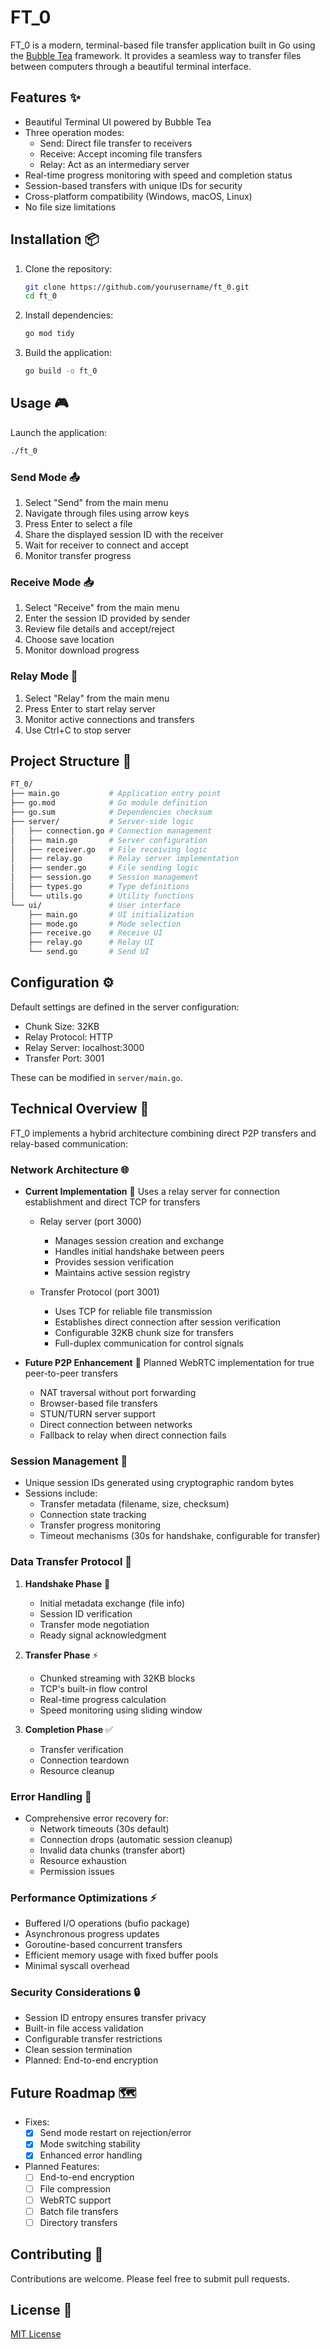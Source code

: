 # FT_0

FT_0 is a modern, terminal-based file transfer application built in Go using the [Bubble Tea](https://github.com/charmbracelet/bubbletea) framework. It provides a seamless way to transfer files between computers through a beautiful terminal interface.

## Features ✨

- Beautiful Terminal UI powered by Bubble Tea
- Three operation modes:
  - Send: Direct file transfer to receivers
  - Receive: Accept incoming file transfers
  - Relay: Act as an intermediary server
- Real-time progress monitoring with speed and completion status
- Session-based transfers with unique IDs for security
- Cross-platform compatibility (Windows, macOS, Linux)
- No file size limitations

## Installation 📦

1. Clone the repository:

   ```bash
   git clone https://github.com/yourusername/ft_0.git
   cd ft_0
   ```

2. Install dependencies:

   ```bash
   go mod tidy
   ```

3. Build the application:

   ```bash
   go build -o ft_0
   ```

## Usage 🎮

Launch the application:

```bash
./ft_0
```

### Send Mode 📤

1. Select "Send" from the main menu
2. Navigate through files using arrow keys
3. Press Enter to select a file
4. Share the displayed session ID with the receiver
5. Wait for receiver to connect and accept
6. Monitor transfer progress

### Receive Mode 📥

1. Select "Receive" from the main menu
2. Enter the session ID provided by sender
3. Review file details and accept/reject
4. Choose save location
5. Monitor download progress

### Relay Mode 🔄

1. Select "Relay" from the main menu
2. Press Enter to start relay server
3. Monitor active connections and transfers
4. Use Ctrl+C to stop server

## Project Structure 📁

```bash
FT_0/
├── main.go           # Application entry point
├── go.mod            # Go module definition
├── go.sum            # Dependencies checksum
├── server/           # Server-side logic
│   ├── connection.go # Connection management
│   ├── main.go       # Server configuration
│   ├── receiver.go   # File receiving logic
│   ├── relay.go      # Relay server implementation
│   ├── sender.go     # File sending logic
│   ├── session.go    # Session management
│   ├── types.go      # Type definitions
│   └── utils.go      # Utility functions
└── ui/               # User interface
    ├── main.go       # UI initialization
    ├── mode.go       # Mode selection
    ├── receive.go    # Receive UI
    ├── relay.go      # Relay UI
    └── send.go       # Send UI
```

## Configuration ⚙️

Default settings are defined in the server configuration:

- Chunk Size: 32KB
- Relay Protocol: HTTP
- Relay Server: localhost:3000
- Transfer Port: 3001

These can be modified in `server/main.go`.

## Technical Overview 🔧

FT_0 implements a hybrid architecture combining direct P2P transfers and relay-based communication:

### Network Architecture 🌐

- **Current Implementation** 🔌
  Uses a relay server for connection establishment and direct TCP for transfers

  - Relay server (port 3000)

    - Manages session creation and exchange
    - Handles initial handshake between peers
    - Provides session verification
    - Maintains active session registry

  - Transfer Protocol (port 3001)
    - Uses TCP for reliable file transmission
    - Establishes direct connection after session verification
    - Configurable 32KB chunk size for transfers
    - Full-duplex communication for control signals

- **Future P2P Enhancement** 📡
  Planned WebRTC implementation for true peer-to-peer transfers
  - NAT traversal without port forwarding
  - Browser-based file transfers
  - STUN/TURN server support
  - Direct connection between networks
  - Fallback to relay when direct connection fails

### Session Management 🔑

- Unique session IDs generated using cryptographic random bytes
- Sessions include:
  - Transfer metadata (filename, size, checksum)
  - Connection state tracking
  - Transfer progress monitoring
  - Timeout mechanisms (30s for handshake, configurable for transfer)

### Data Transfer Protocol 📨

1. **Handshake Phase** 🤝

   - Initial metadata exchange (file info)
   - Session ID verification
   - Transfer mode negotiation
   - Ready signal acknowledgment

2. **Transfer Phase** ⚡

   - Chunked streaming with 32KB blocks
   - TCP's built-in flow control
   - Real-time progress calculation
   - Speed monitoring using sliding window

3. **Completion Phase** ✅
   - Transfer verification
   - Connection teardown
   - Resource cleanup

### Error Handling 🛟

- Comprehensive error recovery for:
  - Network timeouts (30s default)
  - Connection drops (automatic session cleanup)
  - Invalid data chunks (transfer abort)
  - Resource exhaustion
  - Permission issues

### Performance Optimizations ⚡

- Buffered I/O operations (bufio package)
- Asynchronous progress updates
- Goroutine-based concurrent transfers
- Efficient memory usage with fixed buffer pools
- Minimal syscall overhead

### Security Considerations 🔒

- Session ID entropy ensures transfer privacy
- Built-in file access validation
- Configurable transfer restrictions
- Clean session termination
- Planned: End-to-end encryption

## Future Roadmap 🗺️

- Fixes:
  - [x] Send mode restart on rejection/error
  - [x] Mode switching stability
  - [x] Enhanced error handling
- Planned Features:
  - [ ] End-to-end encryption
  - [ ] File compression
  - [ ] WebRTC support
  - [ ] Batch file transfers
  - [ ] Directory transfers

## Contributing 🤝

Contributions are welcome. Please feel free to submit pull requests.

## License 📄

[MIT License](LICENSE)
